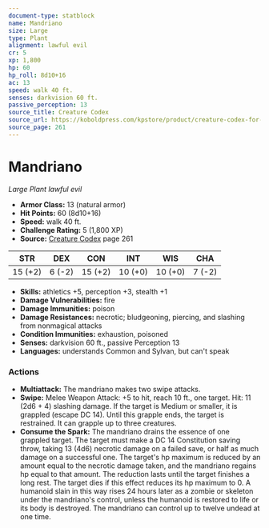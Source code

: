 ```yaml
---
document-type: statblock
name: Mandriano
size: Large
type: Plant
alignment: lawful evil
cr: 5
xp: 1,800
hp: 60
hp_roll: 8d10+16
ac: 13
speed: walk 40 ft.
senses: darkvision 60 ft. 
passive_perception: 13
source_title: Creature Codex
source_url: https://koboldpress.com/kpstore/product/creature-codex-for-5th-edition-dnd
source_page: 261
---
```


# Mandriano

*Large* *Plant* *lawful evil*

- **Armor Class:** 13 (natural armor)
- **Hit Points:** 60 (8d10+16)
- **Speed:** walk 40 ft.
- **Challenge Rating:** 5 (1,800 XP)
- **Source:** [Creature Codex](https://koboldpress.com/kpstore/product/creature-codex-for-5th-edition-dnd) page 261

| STR | DEX | CON | INT | WIS | CHA |
| --- | --- | --- | --- | --- | --- |
| 15 (+2) | 6 (-2) | 15 (+2) | 10 (+0) | 10 (+0) | 7 (-2) |

- **Skills:** athletics +5, perception +3, stealth +1
- **Damage Vulnerabilities:** fire
- **Damage Immunities:** poison
- **Damage Resistances:** necrotic; bludgeoning, piercing, and slashing from nonmagical attacks
- **Condition Immunities:** exhaustion, poisoned
- **Senses:** darkvision 60 ft., passive Perception 13
- **Languages:** understands Common and Sylvan, but can't speak

### Actions

- **Multiattack:** The mandriano makes two swipe attacks.
- **Swipe:** Melee Weapon Attack: +5 to hit, reach 10 ft., one target. Hit: 11 (2d6 + 4) slashing damage. If the target is Medium or smaller, it is grappled (escape DC 14). Until this grapple ends, the target is restrained. It can grapple up to three creatures.
- **Consume the Spark:** The mandriano drains the essence of one grappled target. The target must make a DC 14 Constitution saving throw, taking 13 (4d6) necrotic damage on a failed save, or half as much damage on a successful one. The target's hp maximum is reduced by an amount equal to the necrotic damage taken, and the mandriano regains hp equal to that amount. The reduction lasts until the target finishes a long rest. The target dies if this effect reduces its hp maximum to 0. A humanoid slain in this way rises 24 hours later as a zombie or skeleton under the mandriano's control, unless the humanoid is restored to life or its body is destroyed. The mandriano can control up to twelve undead at one time.
